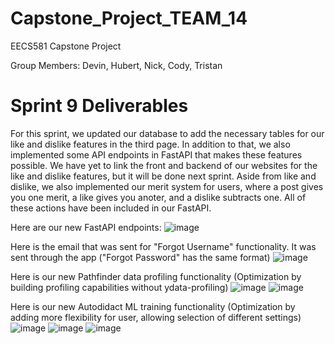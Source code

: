 # Capstone_Project_TEAM_14
EECS581 Capstone Project

Group Members: Devin, Hubert, Nick, Cody, Tristan
# Sprint 9 Deliverables 
For this sprint, we updated our database to add the necessary tables for our like and dislike features in the third page. In addition to that, we also implemented some API endpoints in FastAPI that makes these features possible. We have yet to link the front and backend of our websites for the like and dislike features, but it will be done next sprint. Aside from like and dislike, we also implemented our merit system for users, where a post gives you one merit, a like gives you anoter, and a dislike subtracts one. All of these actions have been included in our FastAPI.

Here are our new FastAPI endpoints:
![image](https://github.com/DevinRS/Capstone_Project/assets/103350414/56d696b2-9418-48a7-8ec6-1b8697d9690c)

Here is the email that was sent for "Forgot Username" functionality. It was sent through the app ("Forgot Password" has the same format)
![image](https://media.discordapp.net/attachments/1144750919641223330/1201360976969224302/image0.jpg?ex=65c98999&is=65b71499&hm=364d40d2c833813288c3f9e02c0c565645eac1de77bfa502abc528a1fee42274&=&format=webp&width=303&height=595)

Here is our new Pathfinder data profiling functionality (Optimization by building profiling capabilities without ydata-profiling)
![image](https://media.discordapp.net/attachments/1144750919641223330/1201362481197629621/image.png?ex=65c98aff&is=65b715ff&hm=607001b2e853c28349354c0bbe79e9f92036ac5c21393f9d79d901478ae73c28&=&format=webp&quality=lossless&width=1106&height=523)
![image](https://media.discordapp.net/attachments/1144750919641223330/1201362553926856704/image.png?ex=65c98b11&is=65b71611&hm=ed797b77d988c6d7f514e740e4648ae70e8c206e47a1d1b8d6b42ee0ee98ca95&=&format=webp&quality=lossless&width=1106&height=528)

Here is our new Autodidact ML training functionality (Optimization by adding more flexibility for user, allowing selection of different settings)
![image](https://media.discordapp.net/attachments/1144750919641223330/1201362640082042901/image.png?ex=65c98b25&is=65b71625&hm=27a55c1fd5021c6380a95fa6974914fd05bbe33b42667b41ca6484601018e36b&=&format=webp&quality=lossless&width=1106&height=518)
![image](https://media.discordapp.net/attachments/1144750919641223330/1201362739675803698/image.png?ex=65c98b3d&is=65b7163d&hm=89d92d8b60ed68d959f033fac2bb453266d2533cd4fb556c6b3415bb9362eb10&=&format=webp&quality=lossless&width=1106&height=521)
![image](https://media.discordapp.net/attachments/1144750919641223330/1201362801285935185/image.png?ex=65c98b4c&is=65b7164c&hm=f979ec421e3dcf99fdc023489a1e4c6efeb2144c4bf64ec2f45e09c2360d5a88&=&format=webp&quality=lossless&width=1106&height=523)







